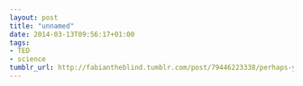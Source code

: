 ```yaml
---
layout: post
title: "unnamed"
date: 2014-03-13T09:56:17+01:00
tags:
- TED
- science
tumblr_url: http://fabiantheblind.tumblr.com/post/79446223338/perhaps-youve-punched-out-a-paper-doll-or-folded
---
```

